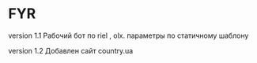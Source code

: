 # FYR

version 1.1
Рабочий бот по riel , olx.  параметры по  статичному шаблону

version 1.2
Добавлен сайт country.ua
